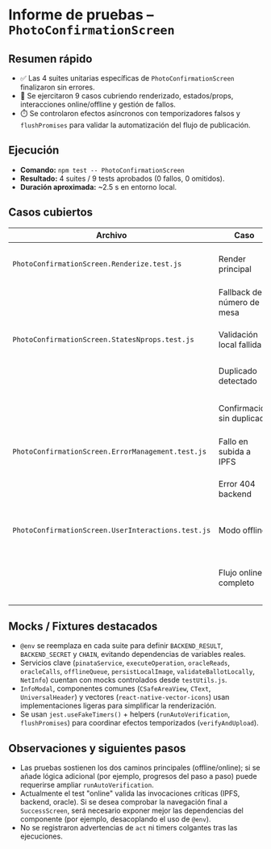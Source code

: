 # Informe de pruebas – `PhotoConfirmationScreen`

## Resumen rápido
- ✅ Las 4 suites unitarias específicas de `PhotoConfirmationScreen` finalizaron sin errores.
- 🧪 Se ejercitaron 9 casos cubriendo renderizado, estados/props, interacciones online/offline y gestión de fallos.
- ⏱️ Se controlaron efectos asíncronos con temporizadores falsos y `flushPromises` para validar la automatización del flujo de publicación.

## Ejecución
- **Comando:** `npm test -- PhotoConfirmationScreen`
- **Resultado:** 4 suites / 9 tests aprobados (0 fallos, 0 omitidos).
- **Duración aproximada:** ~2.5 s en entorno local.

## Casos cubiertos
| Archivo | Caso | Objetivo | Resultado |
| --- | --- | --- | --- |
| `PhotoConfirmationScreen.Renderize.test.js` | Render principal | Corroborar cabecera, CTA "Publicar y certificar" y mensaje contextual al testigo | ✅ |
|  | Fallback de número de mesa | Confirma que se usan valores alternos si `tableData` no lo provee | ✅ |
| `PhotoConfirmationScreen.StatesNprops.test.js` | Validación local fallida | Muestra `InfoModal` con errores devueltos por `validateBallotLocally` | ✅ |
|  | Duplicado detectado | Expone modal de duplicado al recibir `exists: true` | ✅ |
|  | Confirmación sin duplicado | Abre modal de certificación y mantiene datos del testigo | ✅ |
| `PhotoConfirmationScreen.ErrorManagement.test.js` | Fallo en subida a IPFS | Propaga error genérico y mensaje original en `InfoModal` | ✅ |
|  | Error 404 backend | Mapea mensaje específico a partir de `axios.post` para `validate-ballot-data` | ✅ |
| `PhotoConfirmationScreen.UserInteractions.test.js` | Modo offline | Persiste imagen local, encola publicación y navega a `OfflinePendingScreen` | ✅ |
|  | Flujo online completo | Ejecuta subida a IPFS, validación backend y operaciones sobre oracle / cola blockchain | ✅ |

## Mocks / Fixtures destacados
- `@env` se reemplaza en cada suite para definir `BACKEND_RESULT`, `BACKEND_SECRET` y `CHAIN`, evitando dependencias de variables reales.
- Servicios clave (`pinataService`, `executeOperation`, `oracleReads`, `oracleCalls`, `offlineQueue`, `persistLocalImage`, `validateBallotLocally`, `NetInfo`) cuentan con mocks controlados desde `testUtils.js`.
- `InfoModal`, componentes comunes (`CSafeAreaView`, `CText`, `UniversalHeader`) y vectores (`react-native-vector-icons`) usan implementaciones ligeras para simplificar la renderización.
- Se usan `jest.useFakeTimers()` + helpers (`runAutoVerification`, `flushPromises`) para coordinar efectos temporizados (`verifyAndUpload`).

## Observaciones y siguientes pasos
- Las pruebas sostienen los dos caminos principales (offline/online); si se añade lógica adicional (por ejemplo, progresos del paso a paso) puede requerirse ampliar `runAutoVerification`.
- Actualmente el test "online" valida las invocaciones críticas (IPFS, backend, oracle). Si se desea comprobar la navegación final a `SuccessScreen`, será necesario exponer mejor las dependencias del componente (por ejemplo, desacoplando el uso de `@env`).
- No se registraron advertencias de `act` ni timers colgantes tras las ejecuciones.

